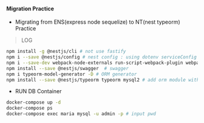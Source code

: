 #### Migration Practice  

- Migrating from ENS(express node sequelize) to NT(nest typeorm) Practice


> LOG 

```bash
npm install -g @nestjs/cli # not use fastify
npm i --save @nestjs/config # nest config : using dotenv serviceConfig 
npm i --save-dev webpack-node-externals run-script-webpack-plugin webpack # hot realod 
npm install --save @nestjs/swagger  # swagger 
npm i typeorm-model-generator -D # ORM generator
npm install --save @nestjs/typeorm typeorm mysql2 # add orm module with mysql
```

</hr>

- RUN DB Container 

```bash 
docker-compose up -d
docker-compose ps
docker-compose exec maria mysql -u admin -p # input pwd 
```

